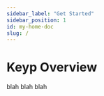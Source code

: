 ```yaml
---
sidebar_label: "Get Started"
sidebar_position: 1
id: my-home-doc
slug: /
---
```


# Keyp Overview

blah blah blah
